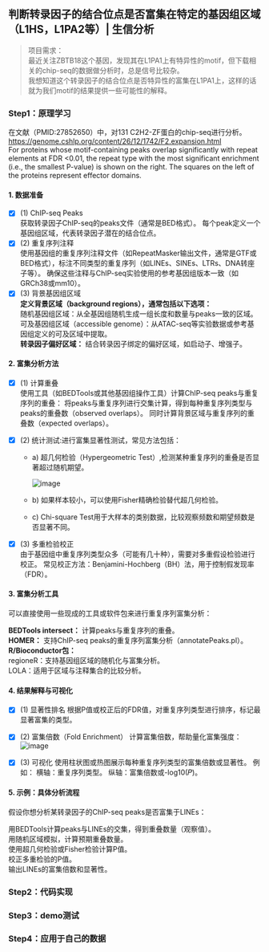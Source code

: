 ## 判断转录因子的结合位点是否富集在特定的基因组区域（L1HS，L1PA2等）| 生信分析

> 项目需求：  
> 最近关注ZBTB18这个基因，发现其在L1PA1上有特异性的motif，但下载相关的chip-seq的数据做分析时，总是信号比较杂。  
> 我想知道这个转录因子的结合位点是否特异性的富集在L1PA1上，这样的话就为我们motif的结果提供一些可能性的解释。

### Step1：原理学习

在文献（PMID:27852650）中，对131 C2H2-ZF蛋白的chip-seq进行分析。   
https://genome.cshlp.org/content/26/12/1742/F2.expansion.html   
For proteins whose motif-containing peaks overlap significantly with repeat elements at FDR <0.01, the repeat type with the most significant enrichment (i.e., the smallest P-value) is shown on the right. The squares on the left of the proteins represent effector domains. 

#### 1. 数据准备
 - [x] (1) ChIP-seq Peaks  
  获取转录因子ChIP-seq的peaks文件（通常是BED格式）。
  每个peak定义一个基因组区域，代表转录因子潜在的结合位点。
-  [x] (2) 重复序列注释  
  使用基因组的重复序列注释文件（如RepeatMasker输出文件，通常是GTF或BED格式），标注不同类型的重复序列（如LINEs、SINEs、LTRs、DNA转座子等）。
  确保这些注释与ChIP-seq实验使用的参考基因组版本一致（如GRCh38或mm10）。
-  [x] (3) 背景基因组区域  
  **定义背景区域（background regions），通常包括以下选项：**  
  随机基因组区域：从全基因组随机生成一组长度和数量与peaks一致的区域。  
  可及基因组区域（accessible genome）：从ATAC-seq等实验数据或参考基因组定义的可及区域中提取。  
  **转录因子偏好区域：** 
  结合转录因子绑定的偏好区域，如启动子、增强子。

#### 2. 富集分析方法  
 - [x] (1) 计算重叠  
使用工具（如BEDTools或其他基因组操作工具）计算ChIP-seq peaks与重复序列的重叠：
将peaks与重复序列进行交集计算，得到每种重复序列类型与peaks的重叠数（observed overlaps）。
同时计算背景区域与重复序列的重叠数（expected overlaps）。

 - [x] (2) 统计测试:进行富集显著性测试，常见方法包括：

    - a) 超几何检验（Hypergeometric Test）,检测某种重复序列的重叠是否显著超过随机期望。
  
        ![image](https://github.com/user-attachments/assets/0b0fedf1-955a-4dba-9ced-8b6730d062b5)  
  
    - b) 如果样本较小，可以使用Fisher精确检验替代超几何检验。
  
    - c) Chi-square Test用于大样本的类别数据，比较观察频数和期望频数是否显著不同。

 - [x] (3) 多重检验校正  
由于基因组中重复序列类型众多（可能有几十种），需要对多重假设检验进行校正。
常见校正方法：Benjamini-Hochberg（BH）法，用于控制假发现率（FDR）。


#### 3. 富集分析工具
可以直接使用一些现成的工具或软件包来进行重复序列富集分析：

**BEDTools intersect：** 计算peaks与重复序列的重叠。  
**HOMER：** 支持ChIP-seq peaks的重复序列富集分析（annotatePeaks.pl）。  
**R/Bioconductor包：**  
regioneR：支持基因组区域的随机化与富集分析。  
LOLA：适用于区域与注释集合的比较分析。  

#### 4. 结果解释与可视化

 - [x] (1) 显著性排名
根据P值或校正后的FDR值，对重复序列类型进行排序，标记最显著富集的类型。

 - [x] (2) 富集倍数（Fold Enrichment）
计算富集倍数，帮助量化富集强度：  
![image](https://github.com/user-attachments/assets/af396c08-1965-4de3-a9e6-1ed67de79d79)  
 - [x] (3) 可视化
使用柱状图或热图展示每种重复序列类型的富集倍数或显著性。
例如：
横轴：重复序列类型。
纵轴：富集倍数或-log10(𝑃)。

#### 5. 示例：具体分析流程
假设你想分析某转录因子的ChIP-seq peaks是否富集于LINEs：  

用BEDTools计算peaks与LINEs的交集，得到重叠数量（观察值）。  
用随机区域模拟，计算预期重叠数量。  
使用超几何检验或Fisher检验计算P值。  
校正多重检验的P值。  
输出LINEs的富集倍数和显著性。  



### Step2：代码实现

### Step3：demo测试

### Step4：应用于自己的数据

